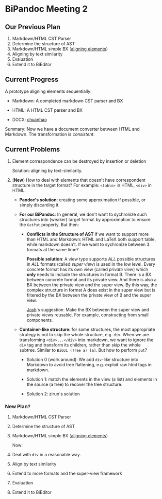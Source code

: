 BiPandoc Meeting 2
====================

## Our Previous Plan

1. Markdown/HTML CST Parser
2. Determine the structure of AST
3. Markdown/HTML simple BX ([aligning elements]())
4. Aligning by text similarity
5. Evaluation
6. Extend it to BiEditor


## Current Progress

A prototype aligning elements sequentially:

* Markdown: A completed markdown CST parser and BX

* HTML: A HTML CST parser and BX

* DOCX: [chuanhao]()

Summary: Now we have a document converter between HTML and Markdown. The transformation is *consistent*.

## Current Problems

1. Element correspondence can be destroyed by insertion or deletion

   Solution: aligning by text-similarity.
   
2. (**New**) How to deal with elements that doesn't have correspondent structure in the target format? For example: `<table>` in HTML, `<div>` in HTML.

    - **Pandoc's solution**: creating some approximation if possible, or simply discarding it.

    - **For our BiPandoc**: In general, we don't want to sychronize such structures into (weaker) target format by approximation to ensure the `GetPut` property. But then:
    
      * **Conflicts in the Structure of AST** if we want to support more than HTML and Markdown: HTML and LaTeX both support table, while markdown doesn't. If we want to sychronize between 3 formats at the same time?
    
         **Possible solution**: A view type supports *ALL* possible structures in *ALL* formats (called *super view*) is used in the low level. Every concrete format has its own view (called *private view*) which **only** needs to include the structures in format B. There is a BX between concrete format and its private view. And there is also a BX between the private view and the super view. By this way, the complex structure in format A does exist in the super view but is filtered by the BX between the private view of B and the super view. 
         
         [Josh]()'s suggestion: Make the BX between the super view and private views reusable. For example, constructing from small components.
         
     * **Container-like structure**: for some structures, the most appropriate strategy is not to skip the whole structure, e.g. `div`. When we are transforming `<div>...</div>` into markdown, we want to ignore the `div` tag and transform its children, rather than skip the whole subtree. Similar to `BiGUL (Tree a) [a]`. But how to perform `put`?

       - Solution 0 (work around): We add `div`-like structure into Markdown to avoid tree flattening, e.g. exploit raw html tags in markdown.

       - Solution 1: match the elements in the view (a list) and elements in the source (a tree) to recover the tree structure. 

       - Solution 2: zirun's solution
         
### New Plan?

1. Markdown/HTML CST Parser

2. Determine the structure of AST

3. Markdown/HTML simple BX ([aligning elements]())
   
   Now:

4. Deal with `div` in a reasonable way.

5. Align by text similarity

6. Extend to more formats and the super-view framework

7. Evaluation

8. Extend it to BiEditor
